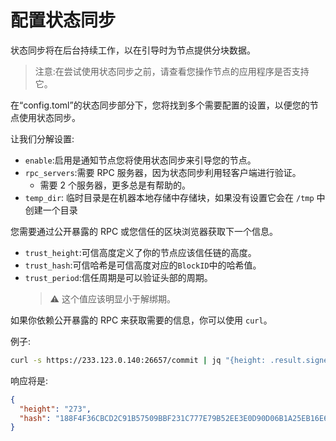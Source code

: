 # 配置状态同步

状态同步将在后台持续工作，以在引导时为节点提供分块数据。

> 注意:在尝试使用状态同步之前，请查看您操作节点的应用程序是否支持它。

在“config.toml”的状态同步部分下，您将找到多个需要配置的设置，以便您的节点使用状态同步。

让我们分解设置:

- `enable`:启用是通知节点您将使用状态同步来引导您的节点。
- `rpc_servers`:需要 RPC 服务器，因为状态同步利用轻客户端进行验证。
    - 需要 2 个服务器，更多总是有帮助的。
- `temp_dir`: 临时目录是在机器本地存储中存储块，如果没有设置它会在 `/tmp` 中创建一个目录

您需要通过公开暴露的 RPC 或您信任的区块浏览器获取下一个信息。

- `trust_height`:可信高度定义了你的节点应该信任链的高度。
- `trust_hash`:可信哈希是可信高度对应的`BlockID`中的哈希值。
- `trust_period`:信任周期是可以验证头部的周期。
  > :warning: 这个值应该明显小于解绑期。

如果你依赖公开暴露的 RPC 来获取需要的信息，你可以使用 `curl`。

例子:

```bash
curl -s https://233.123.0.140:26657/commit | jq "{height: .result.signed_header.header.height, hash: .result.signed_header.commit.block_id.hash}"
```

响应将是:

```json
{
  "height": "273",
  "hash": "188F4F36CBCD2C91B57509BBF231C777E79B52EE3E0D90D06B1A25EB16E6E23D"
}
```
